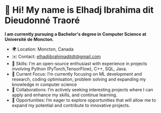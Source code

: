 # **👋 Hi! My name is Elhadj Ibrahima dit Dieudonné Traoré**
**I am currently pursuing a Bachelor's degree in Computer Science at Université de Moncton.**

- 🌍 Location: Moncton, Canada
- ✉️ Contact: elhadjibrahimaditdt@gmail.com
- 🧠 Skills: I'm an open-source enthusiast with experience in projects involving Python (PyTorch,TensorFlow), C++, SQL, Java.
- 🌱 Current Focus: I’m currently focusing on ML development and research, coding optimisation, problem solving and expanding my knowledge in computer science
- 👯 Collaborations: I’m actively seeking interesting projects where I can apply and enhance my skills, and continue learning.
- 🤝 Opportunities: I’m eager to explore opportunities that will allow me to expand my potential and contribute to innovative projects.


<!---
ElhadjDt/ElhadjDt is a ✨ special ✨ repository because its `README.md` (this file) appears on your GitHub profile.
You can click the Preview link to take a look at your changes.
--->
